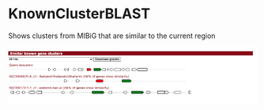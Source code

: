 # KnownClusterBLAST 

Shows clusters from MIBiG that are similar to the current region

![KnownClusterBLAST  thalianol](../assets/images/knownclusters.png)
